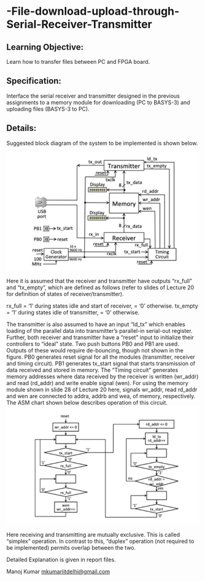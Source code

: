 # -File-download-upload-through-Serial-Receiver-Transmitter
## Learning Objective:
Learn how to transfer files between PC and FPGA board.
## Specification:
Interface the serial receiver and transmitter designed in the previous assignments to a
memory module for downloading (PC to BASYS-3) and uploading files (BASYS-3 to PC).

## Details:
Suggested block diagram of the system to be implemented is shown below.

![Image of circuit](File%20download-upload%20through%20Serial%20ReceiverTransmitter/circuit%20diagram.jpg)

Here it is assumed that the receiver and transmitter have outputs “rx_full” and
“tx_empty”, which are defined as follows (refer to slides of Lecture 20 for definition of
states of receiver/transmitter).

rx_full = ‘1’ during states idle and start of receiver,
 = ‘0’ otherwise.
tx_empty = ‘1’ during states idle of transmitter,
 = ‘0’ otherwise.
 
The transmitter is also assumed to have an input “ld_tx” which enables loading of the
parallel data into transmitter’s parallel-in serial-out register. Further, both receiver and
transmitter have a “reset” input to initialize their controllers to “ideal” state.
Two push buttons PB0 and PB1 are used. Outputs of these would require de-bouncing,
though not shown in the figure. PB0 generates reset signal for all the modules
(transmitter, receiver and timing circuit). PB1 generates tx_start signal that starts
transmission of data received and stored in memory. The “Timing circuit” generates
memory addresses where data received by the receiver is written (wr_addr) and read
(rd_addr) and write enable signal (wen). For using the memory module shown in slide 28
of Lecture 20 here, signals wr_addr, read rd_addr and wen are connected to addra, addrb
and wea, of memory, respectively. The ASM chart shown below describes operation of
this circuit.
![Image of ASM](File%20download-upload%20through%20Serial%20ReceiverTransmitter/asm%20chart%20of%20timing%20circuit(controller).jpg)

Here receiving and transmitting are mutually exclusive. This is called “simplex”
operation. In contrast to this, “duplex” operation (not required to be implemented)
permits overlap between the two. 

Detailed Explanation is given in report files.

Manoj Kumar
mkumariitdelhi@gmail.com
